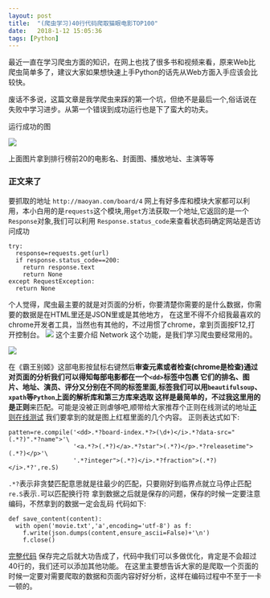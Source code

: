 ```yaml
---
layout: post
title:  "(爬虫学习)40行代码爬取猫眼电影TOP100"
date:   2018-1-12 15:05:36
tags: [Python]
---
```


最近一直在学习爬虫方面的知识，在网上也找了很多书和视频来看，原来Web比爬虫简单多了，建议大家如果想快速上手Python的话先从Web方面入手应该会比较快。

废话不多说，这篇文章是我学爬虫来踩的第一个坑，但绝不是最后一个,俗话说在失败中学习进步。从第一个错误到成功运行也是下了蛮大的功夫。

运行成功的图

![](http://otsqi967f.bkt.clouddn.com/QQ%E6%88%AA%E5%9B%BE20180112151439.png)

上面图片拿到排行榜前20的电影名、封面图、播放地址、主演等等
### 正文来了
要抓取的地址
`http://maoyan.com/board/4`
网上有好多库和模块大家都可以利用，本小白用的是`requests`这个模块,用`get`方法获取一个地址,它返回的是一个`Response`对象,我们可以利用
`Response.status_code`来查看状态码确定网站是否访问成功

```
try:
  response=requests.get(url)
  if response.status_code==200:
    return response.text
    return None
except RequestException:
  return None
```
个人觉得，爬虫最主要的就是对页面的分析，你要清楚你需要的是什么数据，你需要的数据是在HTML里还是JSON里或是其他地方，
在这里不得不介绍我最喜欢的chrome开发者工具，当然也有其他的，不过用惯了chrome，拿到页面按F12,打开控制台。
![](http://otsqi967f.bkt.clouddn.com/timg.jpg)
这个主要介绍 Network 这个功能，是我们学习爬虫要经常用的。

![](http://otsqi967f.bkt.clouddn.com/QQ%E6%88%AA%E5%9B%BE20180112153610.png)

在《霸王别姬》这部电影按鼠标右键然后**审查元素或者检查(chrome是检查)**通过对页面的分析我们可以得知每部电影都在一个`<dd>`标签中包裹
它们的排名、图片、地址、演员、评分又分别在不同的标签里面,标签我们可以用`beautifulsoup`、`xpath`等`Python`上面的解析库和第三方库来选取
这样是最简单的，不过我这里用的是**正则**来匹配。可能是没被正则虐够吧,顺带给大家推荐个正则在线测试的地址[正则在线测试](http://tool.oschina.net/regex/)
我们要拿到的就是图上红框里面的几个内容。
正则表达式如下:
```
patten=re.compile('<dd>.*?board-index.*?>(\d+)</i>.*?data-src="(.*?)".*?name">'\
                  '<a.*?>(.*?)</a>.*?star">(.*?)</p>.*?releasetime">(.*?)</p>'\
                  '.*?integer">(.*?)</i>.*?fraction">(.*?)</i>.*?',re.S)
```
`.*?`表示非贪婪匹配意思就是往最少的匹配，只要刚好到临界点就立马停止匹配
`re.S`表示`.`可以匹配换行符
拿到数据之后就是保存的问题，保存的时候一定要注意编码，不然拿到的数据一定会乱码
代码如下:
```
def save_content(content):
  with open('movie.txt','a',encoding='utf-8') as f:
    f.write(json.dumps(content,ensure_ascii=False)+'\n')
    f.close()
```

[完整代码](https://github.com/ma1ive/scrapy/blob/master/MovieTop100.py)
保存完之后就大功告成了，代码中我们可以多做优化，肯定是不会超过40行的，我们还可以添加其他功能。
在这里主要想告诉大家的是爬取一个页面的时候一定要对需要爬取的数据和页面内容好好分析，这样在编码过程中不至于一卡一顿的。
